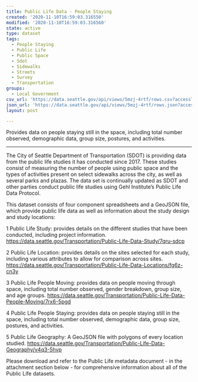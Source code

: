 ```yaml
---
title: Public Life Data - People Staying
created: '2020-11-10T16:59:03.316550'
modified: '2020-11-10T16:59:03.316560'
state: active
type: dataset
tags:
  - People Staying
  - Public Life
  - Public Space
  - Sdot
  - Sidewalks
  - Streets
  - Survey
  - Transportation
groups:
  - Local Government
csv_url: 'https://data.seattle.gov/api/views/5mzj-4rtf/rows.csv?accessType=DOWNLOAD'
json_url: 'https://data.seattle.gov/api/views/5mzj-4rtf/rows.json?accessType=DOWNLOAD'
layout: post

---
```

Provides data on people staying still in the space, including total number observed, demographic data, group size, postures, and activities.

------------------------------------------

The City of Seattle Department of Transportation (SDOT) is providing data from the public life studies it has conducted since 2017. These studies consist of measuring the number of people using public space and the types of activities present on select sidewalks across the city, as well as several parks and plazas. The data set is continually updated as SDOT and other parties conduct public life studies using Gehl Institute’s Public Life Data Protocol.

This dataset consists of four component spreadsheets and a GeoJSON file, which provide public life data as well as information about the study design and study locations:

1 Public Life Study: provides details on the different studies that have been conducted, including project information.
https://data.seattle.gov/Transportation/Public-Life-Data-Study/7qru-sdcp

2 Public Life Location: provides details on the sites selected for each study, including various attributes to allow for comparison across sites.
https://data.seattle.gov/Transportation/Public-Life-Data-Locations/fg6z-cn3y

3 Public Life People Moving: provides data on people moving through space, including total number observed, gender breakdown, group size, and age groups.
https://data.seattle.gov/Transportation/Public-Life-Data-People-Moving/7rx6-5pgd

4 Public Life People Staying: provides data on people staying still in the space, including total number observed, demographic data, group size, postures, and activities.

5 Public Life Geography: A GeoJSON file with polygons of every location studied.
https://data.seattle.gov/Transportation/Public-Life-Data-Geography/v4q3-5hvp

Please download and refer to the Public Life metadata document - in the attachment section below - for comprehensive information about all of the Public Life datasets.
